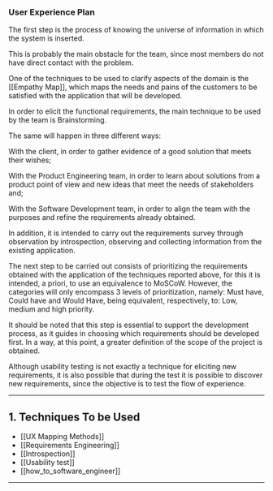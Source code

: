 ### User Experience Plan

The first step is the process of knowing the universe of information in which the system is inserted.

This is probably the main obstacle for the team, since most members do not have direct contact with the problem. 

One of the techniques to be used to clarify aspects of the domain is the [[Empathy Map]], which maps the needs and pains of the customers to be satisfied with the application that will be developed.

In order to elicit the functional requirements, the main technique to be used by the team is Brainstorming. 

The same will happen in three different ways: 

With the client, in order to gather evidence of a good solution that meets their wishes;

With the Product Engineering team, in order to learn about solutions from a product point of view and new ideas that meet the needs of stakeholders and;

With the Software Development team, in order to align the team with the purposes and refine the requirements already obtained.

In addition, it is intended to carry out the requirements survey through observation by introspection, observing and collecting information from the existing application. 

The next step to be carried out consists of prioritizing the requirements obtained with the application of the techniques reported above, for this it is intended, a priori, to use an equivalence to MoSCoW. However, the categories will only encompass 3 levels of prioritization, namely: Must have, Could have and Would Have, being equivalent, respectively, to: Low, medium and high priority. 

It should be noted that this step is essential to support the development process, as it guides in choosing which requirements should be developed first. In a way, at this point, a greater definition of the scope of the project is obtained.

Although usability testing is not exactly a technique for eliciting new requirements, it is also possible that during the test it is possible to discover new requirements, since the objective is to test the flow of experience.

---

## 1. Techniques To be Used
* [[UX Mapping Methods]]
* [[Requirements Engineering]]
* [[Introspection]]
* [[Usability test]]
* [[how_to_software_engineer]]

---